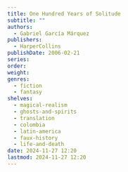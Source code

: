 ```yaml
---
title: One Hundred Years of Solitude
subtitle: ""
authors:
  - Gabriel García Márquez
publishers:
  - HarperCollins
publishDate: 2006-02-21
series: 
order: 
weight: 
genres:
  - fiction
  - fantasy
shelves:
  - magical-realism
  - ghosts-and-spirits
  - translation
  - colombia
  - latin-america
  - faux-history
  - life-and-death
date: 2024-11-27 12:20
lastmod: 2024-11-27 12:20
---
```

